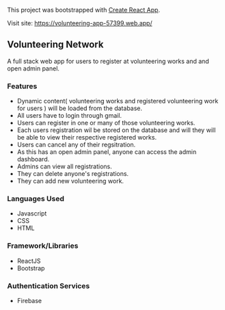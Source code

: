 This project was bootstrapped with [Create React App](https://github.com/facebook/create-react-app).

Visit site: https://volunteering-app-57399.web.app/
## Volunteering Network

A full stack web app for users to register at volunteering works and and open admin panel.

### Features

  * Dynamic content( volunteering works and registered volunteering work for users ) will be loaded from the database.
  * All users have to login through gmail.
  * Users can register in one or many of those volunteering works.
  * Each users registration wil be stored on the database and will they will be able to view their respective registered works.
  * Users can cancel any of their regsitration.
  * As this has an open admin panel, anyone can access the admin dashboard.
  * Admins can view all registrations.
  * They can delete anyone's registrations.
  * They can add new volunteering work.
  
### Languages Used
  * Javascript
  * CSS
  * HTML
### Framework/Libraries
  * ReactJS
  * Bootstrap
### Authentication Services
  * Firebase
